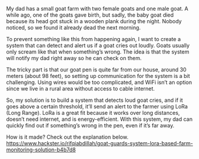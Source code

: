 My dad has a small goat farm with two female goats and one male goat. A while ago, one of the goats gave birth, but sadly, the baby goat died because its head got stuck in a wooden plank during the night. Nobody noticed, so we found it already dead the next morning.

To prevent something like this from happening again, I want to create a system that can detect and alert us if a goat cries out loudly. Goats usually only scream like that when something’s wrong. The idea is that the system will notify my dad right away so he can check on them.

The tricky part is that our goat pen is quite far from our house, around 30 meters (about 98 feet), so setting up communication for the system is a bit challenging. Using wires would be too complicated, and WiFi isn’t an option since we live in a rural area without access to cable internet.

So, my solution is to build a system that detects loud goat cries, and if it goes above a certain threshold, it’ll send an alert to the farmer using LoRa (Long Range). LoRa is a great fit because it works over long distances, doesn’t need internet, and is energy-efficient. With this system, my dad can quickly find out if something’s wrong in the pen, even if it’s far away.

How is it made? Check out the explanation below.
https://www.hackster.io/rifqiabdillah/goat-guards-system-lora-based-farm-monitoring-solution-b4b7d8
